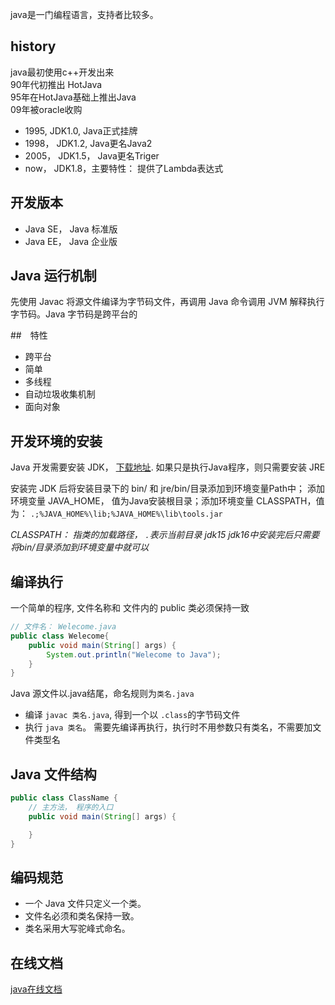 java是一门编程语言，支持者比较多。

## history
java最初使用c++开发出来     
90年代初推出 HotJava    
95年在HotJava基础上推出Java     
09年被oracle收购    
- 1995, JDK1.0, Java正式挂牌
- 1998， JDK1.2, Java更名Java2
- 2005， JDK1.5， Java更名Triger
- now， JDK1.8，主要特性： 提供了Lambda表达式

## 开发版本
- Java SE， Java 标准版
- Java EE， Java 企业版

## Java 运行机制
先使用 Javac 将源文件编译为字节码文件，再调用 Java 命令调用 JVM 解释执行字节码。Java 字节码是跨平台的

##　特性
- 跨平台
- 简单
- 多线程
- 自动垃圾收集机制
- 面向对象

## 开发环境的安装
Java 开发需要安装 JDK， [下载地址](https://www.oracle.com/hk/java/technologies/javase-downloads.html).
如果只是执行Java程序，则只需要安装 JRE

安装完 JDK 后将安装目录下的 bin/ 和 jre/bin/目录添加到环境变量Path中； 添加环境变量 JAVA_HOME， 值为Java安装根目录；添加环境变量 CLASSPATH，值为： `.;%JAVA_HOME%\lib;%JAVA_HOME%\lib\tools.jar`

*CLASSPATH： 指类的加载路径， `.`表示当前目录*
*jdk15 jdk16中安装完后只需要将bin/目录添加到环境变量中就可以*

## 编译执行
一个简单的程序, 文件名称和 文件内的 public 类必须保持一致
```java
// 文件名： Welecome.java
public class Welecome{
    public void main(String[] args) {
        System.out.println("Welecome to Java");
    }
}
```
Java 源文件以.java结尾，命名规则为`类名.java`
- 编译 `javac 类名.java`, 得到一个以 `.class`的字节码文件
- 执行 `java 类名`。
需要先编译再执行，执行时不用参数只有类名，不需要加文件类型名
## Java 文件结构
```java
public class ClassName {
    // 主方法， 程序的入口
    public void main(String[] args) {

    }
}
``` 
## 编码规范
- 一个 Java 文件只定义一个类。
- 文件名必须和类名保持一致。
- 类名采用大写驼峰式命名。

## 在线文档
[java在线文档](https://docs.oracle.com/en/java/javase/17/docs/api)